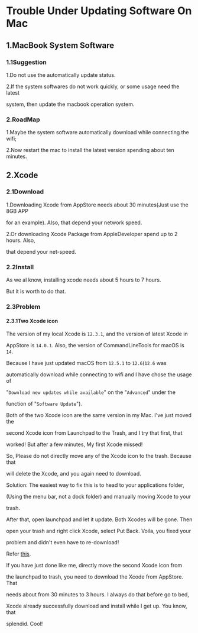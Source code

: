 # Trouble Under Updating Software On Mac

## 1.MacBook System Software

### 1.1Suggestion

1.Do not use the automatically update status.

2.If the system softwares do not work quickly, or some usage need the latest

system, then update the macbook operation system.

### 2.RoadMap

1.Maybe the system software automatically download while connecting the wifi;

2.Now restart the mac to install the latest version spending about ten minutes.

## 2.Xcode

### 2.1Download

1.Downloading Xcode from AppStore needs about 30 minutes(Just use the 8GB APP

for an example). Also, that depend your network speed.

2.Or downloading Xcode Package from AppleDeveloper spend up to 2 hours. Also,

that depend your net-speed.

### 2.2Install

As we al know, installing xcode needs about 5 hours to 7 hours.

But it is worth to do that.

### 2.3Problem

#### 2.3.1Two Xcode icon

The version of my local Xcode is `12.3.1`, and the version of latest Xcode in

AppStore is `14.0.1`. Also, the version of CommandLineTools for macOS is `14`.

Because I have just updated macOS from `12.5.1` to `12.6`(`12.6` was

automatically download while connecting to wifi and I have chose the usage of

"`Download new updates while available`" on the "`Advanced`" under the

function of "`Software Update`").

Both of the two Xcode icon are the same version in my Mac. I've just moved the

second Xcode icon from Launchpad to the Trash, and I try that first, that

worked! But after a few minutes, My first Xcode missed!

So, Please do not directly move any of the Xcode icon to the trash. Because that

will delete the Xcode, and you again need to download.

Solution: The easiest way to fix this is to head to your applications folder,

(Using the menu bar, not a dock folder) and manually moving Xcode to your

trash.

After that, open launchpad and let it update. Both Xcodes will be gone. Then

open your trash and right click Xcode, select Put Back. Voila, you fixed your

problem and didn't even have to re-download!

Refer [this](https://stackoverflow.com/a/12519773/10846570).

If you have just done like me, directly move the second Xcode icon from

the launchpad to trash, you need to download the Xcode from AppStore. That

needs about from 30 minutes to 3 hours. I always do that before go to bed,

Xcode already successfully download and install while I get up. You know, that

splendid. Cool!
